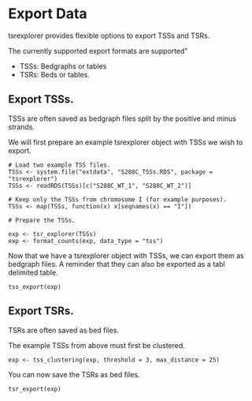 
# Export Data

tsrexplorer provides flexible options to export TSSs and TSRs.

The currently supported export formats are supported"

* TSSs: Bedgraphs or tables
* TSRs: Beds or tables.

## Export TSSs.

TSSs are often saved as bedgraph files split by the positive and minus strands.

We will first prepare an example tsrexplorer object with TSSs we wish to export.

```
# Load two example TSS files.
TSSs <- system.file("extdata", "S288C_TSSs.RDS", package = "tsrexplorer")
TSSs <- readRDS(TSSs)[c("S288C_WT_1", "S288C_WT_2")]

# Keep only the TSSs from chromosome I (for example purposes).
TSSs <- map(TSSs, function(x) x[seqnames(x) == "I"])

# Prepare the TSSs.

exp <- tsr_explorer(TSSs)
exp <- format_counts(exp, data_type = "tss")
```

Now that we have a tsrexplorer object with TSSs, we can export them as bedgraph files.
A reminder that they can also be exported as a tabl delimited table.

```
tss_export(exp)
```

## Export TSRs.

TSRs are often saved as bed files.

The example TSSs from above must first be clustered.

```
exp <- tss_clustering(exp, threshold = 3, max_distance = 25)
```

You can now save the TSRs as bed files.

```
tsr_export(exp)
```
